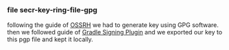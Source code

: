 ##

### file secr-key-ring-file-gpg

following the guide of [OSSRH](https://central.sonatype.org/publish/requirements/gpg/)
we had to generate key using GPG software.
then we followed guide of [Gradle Signing Plugin](https://docs.gradle.org/current/userguide/signing_plugin.html)
and we exported our key to this pgp file and kept it locally.
